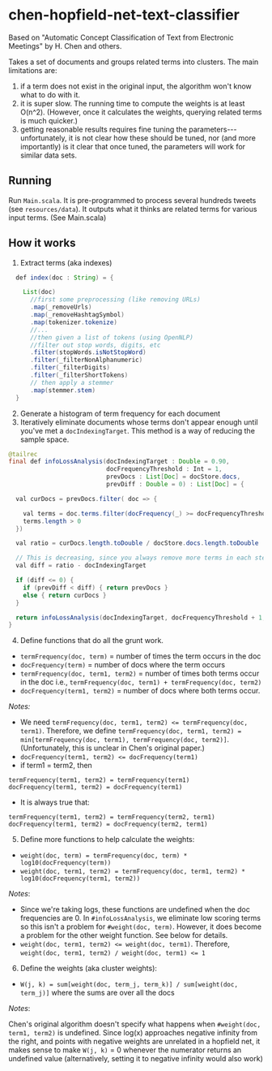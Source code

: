 # chen-hopfield-net-text-classifier

Based on "Automatic Concept Classification of Text from Electronic Meetings" by H. Chen and others.

Takes a set of documents and groups related terms into clusters.
The main limitations are:

1. if a term does not exist in the original input, the algorithm won't know what to do with it.
2. it is super slow. The running time to compute the weights is at least O(n^2).
   (However, once it calculates the weights, querying related terms is much quicker.)
3. getting reasonable results requires fine tuning the parameters---
   unfortunately, it is not clear how these should be tuned, 
   nor (and more importantly) is it clear that once tuned, the parameters
   will work for similar data sets.

## Running
Run `Main.scala`. It is pre-programmed to process several hundreds tweets
(see `resources/data`).
It outputs what it thinks are related terms for various input terms.
(See Main.scala)

## How it works

1. Extract terms (aka indexes)
```java
  def index(doc : String) = {

    List(doc)
      //first some preprocessing (like removing URLs)
      .map(_removeUrls)
      .map(_removeHashtagSymbol)
      .map(tokenizer.tokenize)
      //...
      //then given a list of tokens (using OpenNLP)
      //filter out stop words, digits, etc
      .filter(stopWords.isNotStopWord)
      .filter(_filterNonAlphanumeric)
      .filter(_filterDigits)
      .filter(_filterShortTokens)
      // then apply a stemmer
      .map(stemmer.stem)
  }
```
2. Generate a histogram of term frequency for each document
3. Iteratively eliminate documents whose terms don't appear enough until you've
   met a `docIndexingTarget`. This method is a way of reducing the sample space.
```java
@tailrec
final def infoLossAnalysis(docIndexingTarget : Double = 0.90,
                           docFrequencyThreshold : Int = 1,
                           prevDocs : List[Doc] = docStore.docs,
                           prevDiff : Double = 0) : List[Doc] = {

  val curDocs = prevDocs.filter( doc => {

    val terms = doc.terms.filter(docFrequency(_) >= docFrequencyThreshold)
    terms.length > 0
  })

  val ratio = curDocs.length.toDouble / docStore.docs.length.toDouble

  // This is decreasing, since you always remove more terms in each step
  val diff = ratio - docIndexingTarget

  if (diff <= 0) {
    if (prevDiff < diff) { return prevDocs }
    else { return curDocs }
  }

  return infoLossAnalysis(docIndexingTarget, docFrequencyThreshold + 1, curDocs, diff)
}
```
4. Define functions that do all the grunt work.
 - `termFrequency(doc, term)` = number of times the term occurs in the doc
 - `docFrequency(term)` = number of docs where the term occurs
 - `termFrequency(doc, term1, term2)` = number of times both terms occur in the doc
   i.e., `termFrequency(doc, term1) + termFrequency(doc, term2)`
 - `docFrequency(term1, term2)` = number of docs where both terms occur.

 *Notes:*

 -  We need `termFrequency(doc, term1, term2) <= termFrequency(doc, term1)`.
    Therefore, we define `termFrequency(doc, term1, term2) = min[termFrequency(doc, term1), termFrequency(doc, term2)]`.
    (Unfortunately, this is unclear in Chen's original paper.)
 -  `docFrequency(term1, term2) <= docFrequency(term1)`
 -  if term1 = term2, then
 ```
 termFrequency(term1, term2) = termFrequency(term1)
 docFrequency(term1, term2) = docFrequency(term1)
 ```
 -  It is always true that:
 ```
 termFrequency(term1, term2) = termFrequency(term2, term1)
 docFrequency(term1, term2) = docFrequency(term2, term1)
 ```
5. Define more functions to help calculate the weights:
 - `weight(doc, term) = termFrequency(doc, term) * log10(docFrequency(term))`
 - `weight(doc, term1, term2) = termFrequency(doc, term1, term2) * log10(docFrequency(term1, term2))`

 *Notes*:

 -  Since we're taking logs, these functions are undefined when the doc frequencies are 0. In `#infoLossAnalysis`, we eliminate low scoring terms so this isn't a problem for `#weight(doc, term)`. However, it does become a problem for the other weight function. See below for details.
 -  `weight(doc, term1, term2) <= weight(doc, term1)`.
    Therefore, `weight(doc, term1, term2) / weight(doc, term1) <= 1`
6. Define the weights (aka cluster weights):
 - `W(j, k) = sum[weight(doc, term_j, term_k)] / sum[weight(doc, term_j)]` where the sums are over all the docs

 *Notes*:

 Chen's original algorithm doesn't specify what happens when `#weight(doc, term1, term2)` is undefined. Since log(x) approaches negative infinity from the right, and points with negative weights are unrelated in a hopfield net, it makes sense to make `W(j, k)` = 0 whenever the numerator returns an undefined value (alternatively, setting it to negative infinity would also work)
